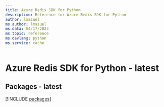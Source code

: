 ```yaml
---
title: Azure Redis SDK for Python
description: Reference for Azure Redis SDK for Python
author: lmazuel
ms.author: lmazuel
ms.data: 04/17/2023
ms.topic: reference
ms.devlang: python
ms.service: cache
---
```

# Azure Redis SDK for Python - latest
## Packages - latest
[!INCLUDE [packages](redis-index.md)]